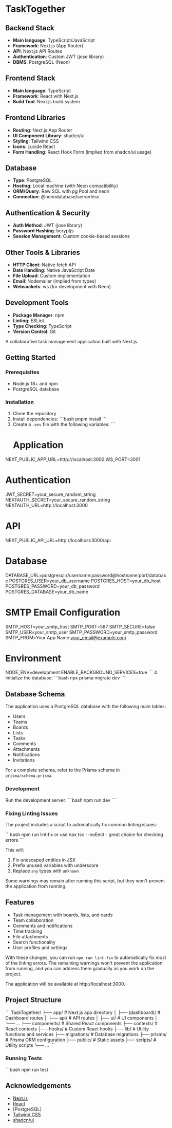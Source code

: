# TaskTogether

## Backend Stack

- **Main language**: TypeScript/JavaScript
- **Framework**: Next.js (App Router)
- **API**: Next.js API Routes
- **Authentication**: Custom JWT (jose library)
- **DBMS**: PostgreSQL (Neon)


## Frontend Stack

- **Main language**: TypeScript
- **Framework**: React with Next.js
- **Build Tool**: Next.js build system


## Frontend Libraries

- **Routing**: Next.js App Router
- **UI Component Library**: shadcn/ui
- **Styling**: Tailwind CSS
- **Icons**: Lucide React
- **Form Handling**: React Hook Form (implied from shadcn/ui usage)


## Database

- **Type**: PostgreSQL
- **Hosting**: Local machine (with Neon compatibility)
- **ORM/Query**: Raw SQL with pg Pool and neon
- **Connection**: @neondatabase/serverless


## Authentication & Security

- **Auth Method**: JWT (jose library)
- **Password Hashing**: bcryptjs
- **Session Management**: Custom cookie-based sessions


## Other Tools & Libraries

- **HTTP Client**: Native fetch API
- **Date Handling**: Native JavaScript Date
- **File Upload**: Custom implementation
- **Email**: Nodemailer (implied from types)
- **Websockets**: ws (for development with Neon)


## Development Tools

- **Package Manager**: npm
- **Linting**: ESLint
- **Type Checking**: TypeScript
- **Version Control**: Git


A collaborative task management application built with Next.js.

## Getting Started

### Prerequisites

- Node.js 18+ and npm
- PostgreSQL database

### Installation

1. Clone the repository
2. Install dependencies:
   \`\`\`bash
   pnpm install
   \`\`\`
3. Create a `.env` file with the following variables:
   \`\`\`
   # Application
NEXT_PUBLIC_APP_URL=http://localhost:3000
WS_PORT=3001

# Authentication
JWT_SECRET=your_secure_random_string
NEXTAUTH_SECRET=your_secure_random_string
NEXTAUTH_URL=http://localhost:3000

# API
NEXT_PUBLIC_API_URL=http://localhost:3000/api

# Database
DATABASE_URL=postgresql://username:password@hostname:port/database
POSTGRES_USER=your_db_username
POSTGRES_HOST=your_db_host
POSTGRES_PASSWORD=your_db_password
POSTGRES_DATABASE=your_db_name

# SMTP Email Configuration
SMTP_HOST=your_smtp_host
SMTP_PORT=587
SMTP_SECURE=false
SMTP_USER=your_smtp_user
SMTP_PASSWORD=your_smtp_password
SMTP_FROM=Your App Name <your_email@example.com>

# Environment
NODE_ENV=development
ENABLE_BACKGROUND_SERVICES=true
   \`\`\`
4. Initialize the database:
   \`\`\`bash
   npx prisma migrate dev
   \`\`\`

## Database Schema

The application uses a PostgreSQL database with the following main tables:
- Users
- Teams
- Boards
- Lists
- Tasks
- Comments
- Attachments
- Notifications
- Invitations

For a complete schema, refer to the Prisma schema in `prisma/schema.prisma`.

### Development

Run the development server:
\`\`\`bash
npm run dev
\`\`\`

### Fixing Linting Issues

The project includes a script to automatically fix common linting issues:

\`\`\`bash
npm run lint:fix or use npx tsc --noEmit - great choice for checking errors
\`\`\`

This will:
1. Fix unescaped entities in JSX
2. Prefix unused variables with underscore
3. Replace `any` types with `unknown`

Some warnings may remain after running this script, but they won't prevent the application from running.

## Features

- Task management with boards, lists, and cards
- Team collaboration
- Comments and notifications
- Time tracking
- File attachments
- Search functionality
- User profiles and settings

With these changes, you can run `npm run lint:fix` to automatically fix most of the linting errors. The remaining warnings won't prevent the application from running, and you can address them gradually as you work on the project.

The application will be available at http://localhost:3000.


## Project Structure

\`\`\`
TaskTogether/
├── app/                  # Next.js app directory
│   ├── (dashboard)/      # Dashboard routes
│   ├── api/              # API routes
│   ├── ui/               # UI components
│   └── ...
├── components/           # Shared React components
├── contexts/             # React contexts
├── hooks/                # Custom React hooks
├── lib/                  # Utility functions and services
├── migrations/           # Database migrations
├── prisma/               # Prisma ORM configuration
├── public/               # Static assets
├── scripts/              # Utility scripts
└── ...
\`\`\`


### Running Tests

\`\`\`bash
npm run test

## Acknowledgements

- [Next.js](https://nextjs.org/)
- [React](https://reactjs.org/)
- [PostgreSQL]
- [Tailwind CSS](https://tailwindcss.com/)
- [shadcn/ui](https://ui.shadcn.com/)
